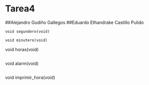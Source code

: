 # Tarea4
##Alejandro Gudiño Gallegos
##Eduardo Ethandrake Castillo Pulido

```
void segundero(void)
```
```
void minutero(void)
```
void horas(void)
```
```
void alarm(void)
```
```
void imprimir_hora(void)
```
